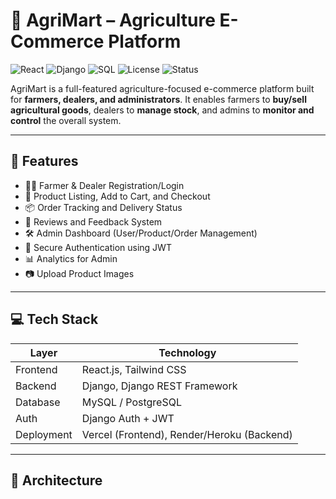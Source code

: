 # 🌾 AgriMart – Agriculture E-Commerce Platform

![React](https://img.shields.io/badge/Frontend-React-blue)
![Django](https://img.shields.io/badge/Backend-Django-green)
![SQL](https://img.shields.io/badge/Database-SQL-orange)
![License](https://img.shields.io/badge/License-MIT-brightgreen)
![Status](https://img.shields.io/badge/Status-In%20Progress-yellow)

AgriMart is a full-featured agriculture-focused e-commerce platform built for **farmers, dealers, and administrators**. It enables farmers to **buy/sell agricultural goods**, dealers to **manage stock**, and admins to **monitor and control** the overall system.

---

## 🌟 Features

- 👨‍🌾 Farmer & Dealer Registration/Login
- 🛒 Product Listing, Add to Cart, and Checkout
- 📦 Order Tracking and Delivery Status
- 💬 Reviews and Feedback System
- 🛠️ Admin Dashboard (User/Product/Order Management)
- 🔐 Secure Authentication using JWT
- 📊 Analytics for Admin
- 📷 Upload Product Images

---

## 💻 Tech Stack

| Layer        | Technology               |
|--------------|--------------------------|
| Frontend     | React.js, Tailwind CSS   |
| Backend      | Django, Django REST Framework |
| Database     | MySQL / PostgreSQL       |
| Auth         | Django Auth + JWT        |
| Deployment   | Vercel (Frontend), Render/Heroku (Backend) |

---

## 🧠 Architecture

